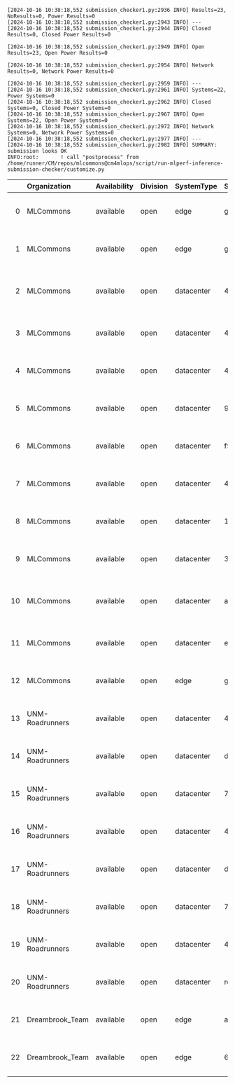 ```
[2024-10-16 10:38:18,552 submission_checker1.py:2936 INFO] Results=23, NoResults=0, Power Results=0
[2024-10-16 10:38:18,552 submission_checker1.py:2943 INFO] ---
[2024-10-16 10:38:18,552 submission_checker1.py:2944 INFO] Closed Results=0, Closed Power Results=0

[2024-10-16 10:38:18,552 submission_checker1.py:2949 INFO] Open Results=23, Open Power Results=0

[2024-10-16 10:38:18,552 submission_checker1.py:2954 INFO] Network Results=0, Network Power Results=0

[2024-10-16 10:38:18,552 submission_checker1.py:2959 INFO] ---
[2024-10-16 10:38:18,552 submission_checker1.py:2961 INFO] Systems=22, Power Systems=0
[2024-10-16 10:38:18,552 submission_checker1.py:2962 INFO] Closed Systems=0, Closed Power Systems=0
[2024-10-16 10:38:18,552 submission_checker1.py:2967 INFO] Open Systems=22, Open Power Systems=0
[2024-10-16 10:38:18,552 submission_checker1.py:2972 INFO] Network Systems=0, Network Power Systems=0
[2024-10-16 10:38:18,552 submission_checker1.py:2977 INFO] ---
[2024-10-16 10:38:18,552 submission_checker1.py:2982 INFO] SUMMARY: submission looks OK
INFO:root:       ! call "postprocess" from /home/runner/CM/repos/mlcommons@cm4mlops/script/run-mlperf-inference-submission-checker/customize.py

```

|    | Organization    | Availability   | Division   | SystemType   | SystemName   | Platform                                                   | Model               | MlperfModel         | Scenario   |     Result | Accuracy                                                      |   number_of_nodes | host_processor_model_name      |   host_processors_per_node |   host_processor_core_count | accelerator_model_name   |   accelerators_per_node | Location                                                                                                      | framework      | operating_system                                            | notes                             |   compliance |   errors | version   |   inferred | has_power   | Units     | weight_data_types   |
|---:|:----------------|:---------------|:-----------|:-------------|:-------------|:-----------------------------------------------------------|:--------------------|:--------------------|:-----------|-----------:|:--------------------------------------------------------------|------------------:|:-------------------------------|---------------------------:|----------------------------:|:-------------------------|------------------------:|:--------------------------------------------------------------------------------------------------------------|:---------------|:------------------------------------------------------------|:----------------------------------|-------------:|---------:|:----------|-----------:|:------------|:----------|:--------------------|
|  0 | MLCommons       | available      | open       | edge         | gh_action    | gh_action-reference-gpu-pytorch_v2.4.1-default_config      | stable-diffusion-xl | stable-diffusion-xl | Offline    |  0.345721  | CLIP_SCORE: 15.18544016778469  FID_SCORE: 235.69504308101006  |                 1 | Intel(R) Xeon(R) w7-2495X      |                          1 |                          24 | NVIDIA GeForce RTX 4090  |                       1 | open/MLCommons/results/gh_action-reference-gpu-pytorch_v2.4.1-default_config/stable-diffusion-xl/offline      | pytorch v2.4.1 | Ubuntu 22.04 (linux-6.2.0-39-generic-glibc2.35)             | Automated by MLCommons CM v2.3.4. |            1 |        0 | v4.1      |          0 | False       | Samples/s | fp32                |
|  1 | MLCommons       | available      | open       | edge         | gh_action    | gh_action-reference-gpu-pytorch_v2.4.1-default_config      | gptj-99             | gptj-99             | Offline    | 52.9478    | nan                                                           |                 1 | Intel(R) Xeon(R) w7-2495X      |                          1 |                          24 | NVIDIA GeForce RTX 4090  |                       1 | open/MLCommons/results/gh_action-reference-gpu-pytorch_v2.4.1-default_config/gptj-99/offline                  | pytorch v2.4.1 | Ubuntu 22.04 (linux-6.2.0-39-generic-glibc2.35)             | Automated by MLCommons CM v2.3.4. |            1 |        0 | v4.1      |          0 | False       | Tokens/s  | fp32                |
|  2 | MLCommons       | available      | open       | datacenter   | 41485dfb4f36 | 41485dfb4f36-reference-gpu-pytorch_v2.4.1-scc24-base_cu124 | stable-diffusion-xl | stable-diffusion-xl | Offline    |  0.375138  | CLIP_SCORE: 15.18544016778469  FID_SCORE: 235.69504308101006  |                 1 | Intel(R) Xeon(R) w7-2495X      |                          1 |                          24 | NVIDIA GeForce RTX 4090  |                       2 | open/MLCommons/results/41485dfb4f36-reference-gpu-pytorch_v2.4.1-scc24-base_cu124/stable-diffusion-xl/offline | pytorch v2.4.1 | Ubuntu 22.04 (linux-6.2.0-39-generic-glibc2.35)             | Automated by MLCommons CM v2.3.9. |            1 |        0 | v4.1      |          0 | False       | Samples/s | fp32                |
|  3 | MLCommons       | available      | open       | datacenter   | 48ed6105bd85 | 48ed6105bd85-nvidia-gpu-TensorRT-scc24-main                | stable-diffusion-xl | stable-diffusion-xl | Offline    |  1.13292   | CLIP_SCORE: 15.586050063371658  FID_SCORE: 236.8087101317688  |                 1 | Intel(R) Xeon(R) w7-2495X      |                          1 |                          24 | NVIDIA GeForce RTX 4090  |                       1 | open/MLCommons/results/48ed6105bd85-nvidia-gpu-TensorRT-scc24-main/stable-diffusion-xl/offline                | TensorRT       | Ubuntu 20.04 (linux-6.2.0-39-generic-glibc2.31)             | Automated by MLCommons CM v2.3.6. |            1 |        0 | v4.1      |          0 | False       | Samples/s | int8                |
|  4 | MLCommons       | available      | open       | datacenter   | 48ed6105bd85 | 48ed6105bd85-reference-gpu-pytorch_v2.1.0a0-scc24-base     | stable-diffusion-xl | stable-diffusion-xl | Offline    |  0.373636  | CLIP_SCORE: 15.236237794160843  FID_SCORE: 238.78369342212613 |                 1 | Intel(R) Xeon(R) w7-2495X      |                          1 |                          24 | NVIDIA GeForce RTX 4090  |                       1 | open/MLCommons/results/48ed6105bd85-reference-gpu-pytorch_v2.1.0a0-scc24-base/stable-diffusion-xl/offline     | TensorRT       | Ubuntu 20.04 (linux-6.2.0-39-generic-glibc2.31)             | Automated by MLCommons CM v2.3.6. |            1 |        0 | v4.1      |          0 | False       | Samples/s | fp32                |
|  5 | MLCommons       | available      | open       | datacenter   | 97c3ec750d0e | 97c3ec750d0e-nvidia-gpu-TensorRT-scc24-base                | stable-diffusion-xl | stable-diffusion-xl | Offline    |  1.14052   | CLIP_SCORE: 15.478164181113243  FID_SCORE: 232.17873111420926 |                 1 | Intel(R) Xeon(R) w7-2495X      |                          1 |                          24 | NVIDIA GeForce RTX 4090  |                       2 | open/MLCommons/results/97c3ec750d0e-nvidia-gpu-TensorRT-scc24-base/stable-diffusion-xl/offline                | TensorRT       | Ubuntu 20.04 (linux-6.2.0-39-generic-glibc2.31)             | Automated by MLCommons CM v2.3.9. |            1 |        0 | v4.1      |          0 | False       | Samples/s | int8                |
|  6 | MLCommons       | available      | open       | datacenter   | f9ac88850adc | f9ac88850adc-reference-gpu-pytorch_v2.4.1-scc24-base       | stable-diffusion-xl | stable-diffusion-xl | Offline    |  0.376944  | CLIP_SCORE: 15.18544016778469  FID_SCORE: 235.69504308101006  |                 1 | Intel(R) Xeon(R) w7-2495X      |                          1 |                          24 | NVIDIA GeForce RTX 4090  |                       1 | open/MLCommons/results/f9ac88850adc-reference-gpu-pytorch_v2.4.1-scc24-base/stable-diffusion-xl/offline       | pytorch v2.4.1 | Ubuntu 22.04 (linux-6.2.0-39-generic-glibc2.35)             | Automated by MLCommons CM v2.3.9. |            1 |        0 | v4.1      |          0 | False       | Samples/s | fp32                |
|  7 | MLCommons       | available      | open       | datacenter   | 48ed6105bd85 | 48ed6105bd85-nvidia-gpu-TensorRT-scc24-base                | stable-diffusion-xl | stable-diffusion-xl | Offline    |  1.13598   | CLIP_SCORE: 15.586050063371658  FID_SCORE: 236.8087101317688  |                 1 | Intel(R) Xeon(R) w7-2495X      |                          1 |                          24 | NVIDIA GeForce RTX 4090  |                       1 | open/MLCommons/results/48ed6105bd85-nvidia-gpu-TensorRT-scc24-base/stable-diffusion-xl/offline                | TensorRT       | Ubuntu 20.04 (linux-6.2.0-39-generic-glibc2.31)             | Automated by MLCommons CM v2.3.6. |            1 |        0 | v4.1      |          0 | False       | Samples/s | int8                |
|  8 | MLCommons       | available      | open       | datacenter   | 13fce262fb79 | 13fce262fb79-reference-gpu-pytorch_v2.4.1-scc24-base       | stable-diffusion-xl | stable-diffusion-xl | Offline    |  0.375843  | CLIP_SCORE: 15.18544016778469  FID_SCORE: 235.69504308101006  |                 1 | Intel(R) Xeon(R) w7-2495X      |                          1 |                          24 | NVIDIA GeForce RTX 4090  |                       1 | open/MLCommons/results/13fce262fb79-reference-gpu-pytorch_v2.4.1-scc24-base/stable-diffusion-xl/offline       | pytorch v2.4.1 | Ubuntu 22.04 (linux-6.2.0-39-generic-glibc2.35)             | Automated by MLCommons CM v2.3.9. |            1 |        0 | v4.1      |          0 | False       | Samples/s | fp32                |
|  9 | MLCommons       | available      | open       | datacenter   | 3b07702db56d | 3b07702db56d-reference-gpu-pytorch_v2.4.1-scc24-base       | stable-diffusion-xl | stable-diffusion-xl | Offline    |  0.374549  | CLIP_SCORE: 15.18544016778469  FID_SCORE: 235.69504308101006  |                 1 | Intel(R) Xeon(R) w7-2495X      |                          1 |                          24 | NVIDIA GeForce RTX 4090  |                       1 | open/MLCommons/results/3b07702db56d-reference-gpu-pytorch_v2.4.1-scc24-base/stable-diffusion-xl/offline       | pytorch v2.4.1 | Ubuntu 22.04 (linux-6.2.0-39-generic-glibc2.35)             | Automated by MLCommons CM v2.3.9. |            1 |        0 | v4.1      |          0 | False       | Samples/s | fp32                |
| 10 | MLCommons       | available      | open       | datacenter   | a51568200dc1 | a51568200dc1-reference-gpu-pytorch_v2.4.1-scc24-base_cu124 | stable-diffusion-xl | stable-diffusion-xl | Offline    |  0.375287  | CLIP_SCORE: 15.18544016778469  FID_SCORE: 235.69504308101006  |                 1 | Intel(R) Xeon(R) w7-2495X      |                          1 |                          24 | NVIDIA GeForce RTX 4090  |                       1 | open/MLCommons/results/a51568200dc1-reference-gpu-pytorch_v2.4.1-scc24-base_cu124/stable-diffusion-xl/offline | pytorch v2.4.1 | Ubuntu 22.04 (linux-6.2.0-39-generic-glibc2.35)             | Automated by MLCommons CM v2.3.9. |            1 |        0 | v4.1      |          0 | False       | Samples/s | fp32                |
| 11 | MLCommons       | available      | open       | datacenter   | e8dbfdd7ca14 | e8dbfdd7ca14-nvidia-gpu-TensorRT-scc24-base                | stable-diffusion-xl | stable-diffusion-xl | Offline    |  1.13976   | CLIP_SCORE: 15.617164582014084  FID_SCORE: 233.28573786792805 |                 1 | Intel(R) Xeon(R) w7-2495X      |                          1 |                          24 | NVIDIA GeForce RTX 4090  |                       1 | open/MLCommons/results/e8dbfdd7ca14-nvidia-gpu-TensorRT-scc24-base/stable-diffusion-xl/offline                | TensorRT       | Ubuntu 20.04 (linux-6.2.0-39-generic-glibc2.31)             | Automated by MLCommons CM v2.3.9. |            1 |        0 | v4.1      |          0 | False       | Samples/s | int8                |
| 12 | MLCommons       | available      | open       | edge         | gh_action    | gh_action-reference-gpu-pytorch_v2.4.1-cu124               | stable-diffusion-xl | stable-diffusion-xl | Offline    |  0.345763  | CLIP_SCORE: 15.18544016778469  FID_SCORE: 235.69504308101006  |                 1 | Intel(R) Xeon(R) w7-2495X      |                          1 |                          24 | NVIDIA GeForce RTX 4090  |                       2 | open/MLCommons/results/gh_action-reference-gpu-pytorch_v2.4.1-cu124/stable-diffusion-xl/offline               | pytorch v2.4.1 | Ubuntu 22.04 (linux-6.2.0-39-generic-glibc2.35)             | Automated by MLCommons CM v2.3.9. |            1 |        0 | v4.1      |          0 | False       | Samples/s | fp32                |
| 13 | UNM-Roadrunners | available      | open       | datacenter   | 4751fbf98487 | 4751fbf98487-reference-cpu-pytorch_v2.4.1-scc24-base       | stable-diffusion-xl | stable-diffusion-xl | Offline    |  0.0144109 | CLIP_SCORE: 15.140117883682251  FID_SCORE: 238.40571124804268 |                 1 | INTEL(R) XEON(R) PLATINUM 8580 |                          2 |                          60 | NVIDIA H100 NVL          |                       1 | open/UNM-Roadrunners/results/4751fbf98487-reference-cpu-pytorch_v2.4.1-scc24-base/stable-diffusion-xl/offline | pytorch v2.4.1 | Ubuntu 22.04 (linux-5.14.0-427.37.1.el9_4.x86_64-glibc2.35) | Automated by MLCommons CM v3.0.1. |            1 |        0 | v4.1      |          0 | False       | Samples/s | fp32                |
| 14 | UNM-Roadrunners | available      | open       | datacenter   | d8727d7820f0 | d8727d7820f0-nvidia-gpu-TensorRT-scc24-main                | stable-diffusion-xl | stable-diffusion-xl | Offline    |  1.61009   | CLIP_SCORE: 15.495350807905197  FID_SCORE: 233.7000707826474  |                 1 | INTEL(R) XEON(R) PLATINUM 8580 |                          2 |                          60 | NVIDIA H100 NVL          |                       4 | open/UNM-Roadrunners/results/d8727d7820f0-nvidia-gpu-TensorRT-scc24-main/stable-diffusion-xl/offline          | TensorRT       | Ubuntu 20.04 (linux-5.14.0-427.37.1.el9_4.x86_64-glibc2.31) | Automated by MLCommons CM v2.4.0. |            1 |        0 | v4.1      |          0 | False       | Samples/s | int8                |
| 15 | UNM-Roadrunners | available      | open       | datacenter   | 7b06989ff188 | 7b06989ff188-nvidia-gpu-TensorRT-scc24-main                | stable-diffusion-xl | stable-diffusion-xl | Offline    |  1.61013   | CLIP_SCORE: 15.527581945061684  FID_SCORE: 239.8460356754585  |                 1 | INTEL(R) XEON(R) PLATINUM 8580 |                          2 |                          60 | NVIDIA H100 NVL          |                       4 | open/UNM-Roadrunners/results/7b06989ff188-nvidia-gpu-TensorRT-scc24-main/stable-diffusion-xl/offline          | TensorRT       | Ubuntu 20.04 (linux-5.14.0-427.37.1.el9_4.x86_64-glibc2.31) | Automated by MLCommons CM v2.4.0. |            1 |        0 | v4.1      |          0 | False       | Samples/s | int8                |
| 16 | UNM-Roadrunners | available      | open       | datacenter   | 4751fbf98487 | 4751fbf98487-reference-gpu-pytorch_v2.4.1-scc24-base       | stable-diffusion-xl | stable-diffusion-xl | Offline    |  0.666646  | CLIP_SCORE: 15.170220836997032  FID_SCORE: 235.68987775810245 |                 1 | INTEL(R) XEON(R) PLATINUM 8580 |                          2 |                          60 | NVIDIA H100 NVL          |                       1 | open/UNM-Roadrunners/results/4751fbf98487-reference-gpu-pytorch_v2.4.1-scc24-base/stable-diffusion-xl/offline | pytorch v2.4.1 | Ubuntu 22.04 (linux-5.14.0-427.37.1.el9_4.x86_64-glibc2.35) | Automated by MLCommons CM v3.0.1. |            1 |        0 | v4.1      |          0 | False       | Samples/s | fp32                |
| 17 | UNM-Roadrunners | available      | open       | datacenter   | d8727d7820f0 | d8727d7820f0-nvidia-gpu-TensorRT-scc24-base                | stable-diffusion-xl | stable-diffusion-xl | Offline    |  1.61345   | CLIP_SCORE: 15.495350807905197  FID_SCORE: 233.70007081366145 |                 1 | INTEL(R) XEON(R) PLATINUM 8580 |                          2 |                          60 | NVIDIA H100 NVL          |                       4 | open/UNM-Roadrunners/results/d8727d7820f0-nvidia-gpu-TensorRT-scc24-base/stable-diffusion-xl/offline          | TensorRT       | Ubuntu 20.04 (linux-5.14.0-427.37.1.el9_4.x86_64-glibc2.31) | Automated by MLCommons CM v2.4.0. |            1 |        0 | v4.1      |          0 | False       | Samples/s | int8                |
| 18 | UNM-Roadrunners | available      | open       | datacenter   | 7b06989ff188 | 7b06989ff188-nvidia-gpu-TensorRT-scc24-base                | stable-diffusion-xl | stable-diffusion-xl | Offline    |  1.61853   | CLIP_SCORE: 15.527581945061684  FID_SCORE: 239.84603575864136 |                 1 | INTEL(R) XEON(R) PLATINUM 8580 |                          2 |                          60 | NVIDIA H100 NVL          |                       4 | open/UNM-Roadrunners/results/7b06989ff188-nvidia-gpu-TensorRT-scc24-base/stable-diffusion-xl/offline          | TensorRT       | Ubuntu 20.04 (linux-5.14.0-427.37.1.el9_4.x86_64-glibc2.31) | Automated by MLCommons CM v2.4.0. |            1 |        0 | v4.1      |          0 | False       | Samples/s | int8                |
| 19 | UNM-Roadrunners | available      | open       | datacenter   | 4751fbf98487 | 4751fbf98487-reference-gpu-pytorch_v2.4.1-scc24-main       | stable-diffusion-xl | stable-diffusion-xl | Offline    |  0.665545  | CLIP_SCORE: 13.906862080842256  FID_SCORE: 84.21082273715388  |                 1 | INTEL(R) XEON(R) PLATINUM 8580 |                          2 |                          60 | NVIDIA H100 NVL          |                       1 | open/UNM-Roadrunners/results/4751fbf98487-reference-gpu-pytorch_v2.4.1-scc24-main/stable-diffusion-xl/offline | pytorch v2.4.1 | Ubuntu 22.04 (linux-5.14.0-427.37.1.el9_4.x86_64-glibc2.35) | Automated by MLCommons CM v3.0.1. |            1 |        0 | v4.1      |          0 | False       | Samples/s | fp32                |
| 20 | UNM-Roadrunners | available      | open       | datacenter   | roadrunner   | roadrunner-nvidia-gpu-TensorRT-scc24-base                  | stable-diffusion-xl | stable-diffusion-xl | Offline    |  1.60725   | CLIP_SCORE: 15.527581945061684  FID_SCORE: 239.84603550136694 |                 1 | INTEL(R) XEON(R) PLATINUM 8580 |                          2 |                          60 | NVIDIA H100 NVL          |                       4 | open/UNM-Roadrunners/results/roadrunner-nvidia-gpu-TensorRT-scc24-base/stable-diffusion-xl/offline            | TensorRT       | Ubuntu 20.04 (linux-5.14.0-427.37.1.el9_4.x86_64-glibc2.31) | Automated by MLCommons CM v2.4.0. |            1 |        0 | v4.1      |          0 | False       | Samples/s | int8                |
| 21 | Dreambrook_Team | available      | open       | edge         | a65eca5827dc | a65eca5827dc-reference-cpu-pytorch_v2.4.1-default_config   | bert-99             | bert-99             | Offline    |  3.19276   | F1: 90.87487229720105                                         |                 1 | AMD EPYC-Milan Processor       |                         32 |                           1 | nan                      |                       0 | open/Dreambrook_Team/results/a65eca5827dc-reference-cpu-pytorch_v2.4.1-default_config/bert-99/offline         | pytorch v2.4.1 | Ubuntu 22.04 (linux-6.1.112-1.el9.elrepo.x86_64-glibc2.35)  | Automated by MLCommons CM v3.2.1. |            1 |        0 | v4.1      |          0 | False       | Samples/s | fp32                |
| 22 | Dreambrook_Team | available      | open       | edge         | 666dfb9811e4 | 666dfb9811e4-reference-gpu-pytorch-cu124                   | bert-99             | bert-99             | Offline    | 85.4467    | F1: 90.87601905331469                                         |                 1 | AMD EPYC-Milan Processor       |                         16 |                           1 | GRID A100X-20C           |                       1 | open/Dreambrook_Team/results/666dfb9811e4-reference-gpu-pytorch-cu124/bert-99/offline                         | pytorch        | Ubuntu 22.04 (linux-6.1.112-1.el9.elrepo.x86_64-glibc2.35)  | Automated by MLCommons CM v3.2.2. |            1 |        0 | v4.1      |          0 | False       | Samples/s | fp32                |